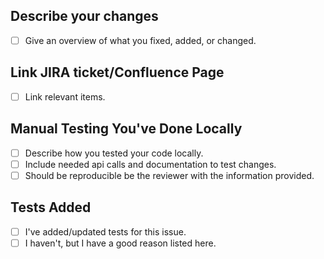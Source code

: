 ## Describe your changes
- [ ] Give an overview of what you fixed, added, or changed. 

## Link JIRA ticket/Confluence Page
- [ ] Link relevant items.

## Manual Testing You've Done Locally
- [ ] Describe how you tested your code locally.
- [ ] Include needed api calls and documentation to test changes.
- [ ] Should be reproducible be the reviewer with the information provided.

## Tests Added

- [ ] I've added/updated tests for this issue.
- [ ] I haven't, but I have a good reason listed here. 